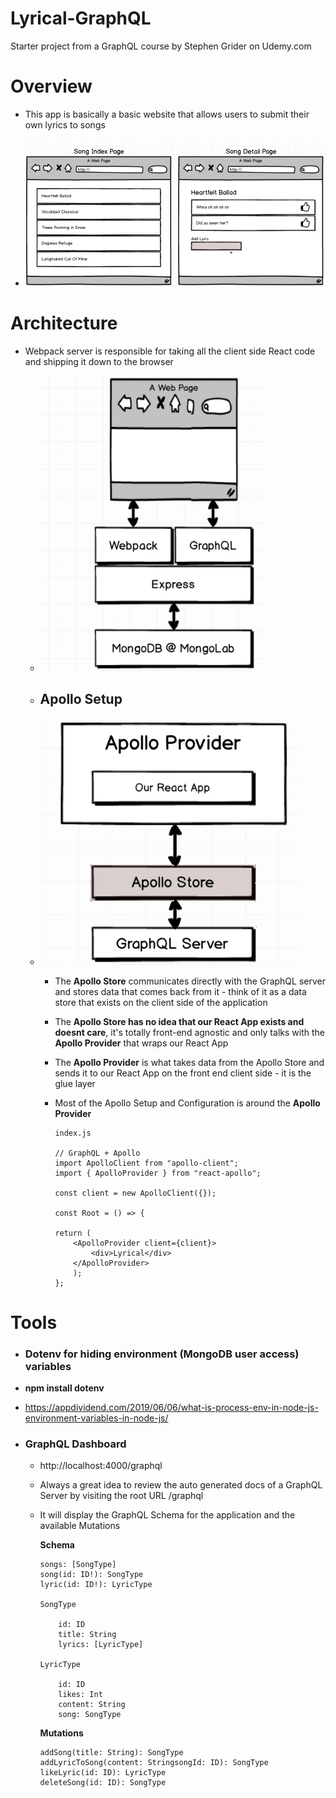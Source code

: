 # Lyrical-GraphQL

Starter project from a GraphQL course by Stephen Grider on Udemy.com

# Overview

-   This app is basically a basic website that allows users to submit their own lyrics to songs

-   ![lyrical-graphql-mockup](https://raw.githubusercontent.com/kawgh1/Lyrical-GraphQL/main/diagrams/lyrical-graphql-mockup.png)

# Architecture

-   Webpack server is responsible for taking all the client side React code and shipping it down to the browser

    -   ![lyrical-graphql-architecture](https://raw.githubusercontent.com/kawgh1/Lyrical-GraphQL/main/diagrams/lyrical-graphql-architecture.png)

    -   ## Apollo Setup
    -   ![apollo-diagram](https://raw.githubusercontent.com/kawgh1/Lyrical-GraphQL/main/diagrams/apollo-diagram.png)

        -   The **Apollo Store** communicates directly with the GraphQL server and stores data that comes back from it - think of it as a data store that exists on the client side of the application
        -   The **Apollo Store has no idea that our React App exists and doesnt care**, it's totally front-end agnostic and only talks with the **Apollo Provider** that wraps our React App
        -   The **Apollo Provider** is what takes data from the Apollo Store and sends it to our React App on the front end client side - it is the glue layer
        -   Most of the Apollo Setup and Configuration is around the **Apollo Provider**

                index.js

                // GraphQL + Apollo
                import ApolloClient from "apollo-client";
                import { ApolloProvider } from "react-apollo";

                const client = new ApolloClient({});

                const Root = () => {

                return (
                    <ApolloProvider client={client}>
                        <div>Lyrical</div>
                    </ApolloProvider>
                    );
                };

# Tools

-   ### Dotenv for hiding environment (MongoDB user access) variables
-   **npm install dotenv**
-   https://appdividend.com/2019/06/06/what-is-process-env-in-node-js-environment-variables-in-node-js/

-   ### GraphQL Dashboard

    -   http://localhost:4000/graphql
    -   Always a great idea to review the auto generated docs of a GraphQL Server by visiting the root URL /graphql
    -   It will display the GraphQL Schema for the application and the available Mutations

        **Schema**

            songs: [SongType]
            song(id: ID!): SongType
            lyric(id: ID!): LyricType

            SongType

                id: ID
                title: String
                lyrics: [LyricType]

            LyricType

                id: ID
                likes: Int
                content: String
                song: SongType

        **Mutations**

            addSong(title: String): SongType
            addLyricToSong(content: StringsongId: ID): SongType
            likeLyric(id: ID): LyricType
            deleteSong(id: ID): SongType
